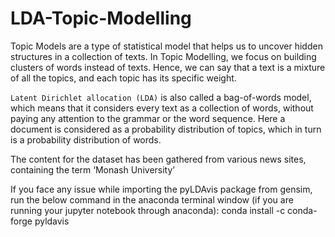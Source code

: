 # LDA-Topic-Modelling

Topic Models are a type of statistical model that helps us to uncover hidden structures in a collection of texts. In Topic Modelling, we focus on building clusters of words instead of texts. Hence, we can say that a text is a mixture of all the topics, and each topic has its specific weight.

`Latent Dirichlet allocation (LDA)` is also called a bag-of-words model, which means that it considers every text as a collection of words, without paying any attention to the grammar or the word sequence. Here a document is considered as a probability distribution of topics, which in turn is a probability distribution of words.

The content for the dataset has been gathered from various news sites, containing the term ‘Monash University’


If you face any issue while importing the pyLDAvis package from gensim, run the below command in the anaconda terminal window (if you are running your jupyter notebook through anaconda):
conda install -c conda-forge pyldavis
